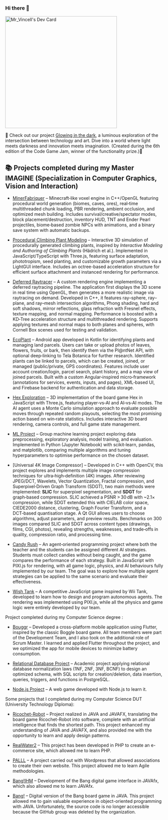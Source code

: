 ### Hi there 👋

<a href="https://app.daily.dev/mrvincell"><img src="https://api.daily.dev/devcards/v2/0AIBUfx28MljkXLQsqnje.png?r=ojs&type=default" width="356" alt="Mr_Vincell's Dev Card"/></a>

🌟 Check out our project [Glowing in the dark](https://rakowskimaelis.itch.io/glowing-in-the-dark), a luminous exploration of the intersection between technology and art. Dive into a world where light meets darkness and innovation meets imagination. (Created during the 6th edition of the Code Game Jam, winner of the functionality prize.)🌟

## 📚 Projects completed during my Master IMAGINE (Specialization in Computer Graphics, Vision and Interaction)

- [MinerFabriquer](https://github.com/Kuuro-neko/MinerFabriquer) – Minecraft‑like voxel engine in C++/OpenGL featuring procedural world generation (biomes, caves, ores), real‑time multithreaded chunk loading, PBR rendering, ambient occlusion, and optimized mesh building. Includes survival/creative/spectator modes, block placement/destruction, inventory HUD, TNT and Ender Pearl projectiles, biome‑based zombie NPCs with animations, and a binary save system with automatic backups.

- [Procedural Climbing Plant Modeling](https://github.com/Akkuun/TER-Procedural-Climbing-Plant-Modeling) – Interactive 3D simulation of procedurally generated climbing plants, inspired by *Interactive Modeling and Authoring of Climbing Plants* (Hädrich et al.). Implemented in JavaScript/TypeScript with Three.js, featuring surface adaptation, phototropism, seed planting, and customizable growth parameters via a LightGUI interface. Includes an octree-based acceleration structure for efficient surface attachment and instanced rendering for performance.

- [Deferred Raytracer](https://github.com/vincent-bernardon/HAI719I-Raytracer) – A custom rendering engine implementing a deferred raytracing pipeline. The application first displays the 3D scene in real time using OpenGL, then generates a more realistic image via raytracing on demand. Developed in C++, it features ray–sphere, ray–plane, and ray–mesh intersection algorithms, Phong shading, hard and soft shadows, mirror reflections, glass refraction with Fresnel effects, texture mapping, and normal mapping. Performance is boosted with a KD‑Tree acceleration structure and multithreaded rendering. Supports applying textures and normal maps to both planes and spheres, with Cornell Box scenes used for testing and validation.

- [EcoPlant](https://github.com/DrHurel/EcoPlant) – Android app developed in Kotlin for identifying plants and managing land parcels. Users can take or upload photos of leaves, flowers, fruits, or bark, then identify them via the Pl@ntNet API, with optional deep‑linking to Tela Botanica for further research. Identified plants can be linked to parcels, which can be created, joined, or managed (public/private, GPS coordinates). Features include user account creation/login, parcel search, plant history, and a map view of joined parcels. Built with a custom Angular‑inspired micro‑framework (annotations for services, events, inputs, and pages), XML‑based UI, and Firebase backend for authentication and data storage.

- [Hex Exploration](https://github.com/Kuuro-neko/Hex-exploration) – 3D implementation of the board game Hex in JavaScript with Three.js, featuring player‑vs‑AI and AI‑vs‑AI modes. The AI agent uses a Monte Carlo simulation approach to evaluate possible moves through repeated random playouts, selecting the most promising action based on win‑rate statistics. Includes interactive 3D board rendering, camera controls, and full game state management.

- [ML Project](https://github.com/vincent-bernardon/M1_IMAGINE_ML_Project) – Group machine learning project exploring data preprocessing, exploratory analysis, model training, and evaluation. Implemented in Python (Jupyter Notebook) with scikit‑learn, pandas, and matplotlib, comparing multiple algorithms and tuning hyperparameters to optimise performance on the chosen dataset.

- [Universal 4K Image Compressor] – Developed in C++ with OpenCV, this project explores and implements multiple image compression techniques for ultra‑high‑definition (4K) images. After reviewing JPEG/DCT, Wavelets, Vector Quantization, Fractal compression, and Superpixel‑Driven Graph Transform (SDGT), two main methods were implemented: **SLIC** for superpixel segmentation, and **SDGT** for graph‑based compression. SLIC achieved a PSNR > 30 dB with ~2.1× compression, while SDGT extended this with CIELAB color space, CIEDE2000 distance, clustering, Graph Fourier Transform, and a DCT‑based quantisation stage. A Qt GUI allows users to choose algorithms, adjust parameters, and preview results. Benchmarks on 300 images compared SLIC and SDGT across content types (drawings, films, CGI, photos), revealing strengths, weaknesses, and trade‑offs in quality, compression ratio, and processing time.


- [Candy Rush](https://github.com/Akkuun/POA-SMA-TeacherProject) – An agent‑oriented programming project where both the teacher and the students can be assigned different AI strategies. Students must collect candies without being caught, and the game compares the performance of each strategy. Built in JavaScript with PIXI.js for rendering, with all game logic, physics, and AI behaviours fully implemented by our team. The goal was to explore how multiple agent strategies can be applied to the same scenario and evaluate their effectiveness.
  
- [Wish Tank](https://github.com/Akkuun/POA-SMA-Tank-Project) – A competitive JavaScript game inspired by Wii Tank, developed to learn how to design and program autonomous agents. The rendering was implemented using PIXI.js, while all the physics and game logic were entirely developed by our team.


  
Project completed during my Computer Science degree : 
- [Bouggr](https://github.com/Akkuun/TER_L3_2023_Boggle_Mobile) – Developed a cross-platform mobile application using Flutter, inspired by the classic Boggle board game. All team members were part of the Development Team, and I also took on the additional role of Scrum Master. I learned and applied Flutter throughout the project, and we optimized the app for mobile devices to minimize battery consumption.
  
- [Relational Database Project](https://github.com/DrHurel/projetBDD) – Academic project applying relational database normalization laws (1NF, 2NF, 3NF, BCNF) to design an optimized schema, with SQL scripts for creation/deletion, data insertion, queries, triggers, and functions in PostgreSQL.
  
- [Node.js Project](https://github.com/vincent-bernardon/projet_web) – A web game developed with Node.js to learn it.
  
  
Some projects that I completed during my Computer Science DUT (University Technology Diploma):
- [Ricochet-Robot](https://github.com/vincent-bernardon/Ricochet-Robot) – Project realized in JAVA and JAVAFX, translating the board game Ricochet-Robot into software, complete with an artificial intelligence that finds the shortest path. This project enhanced my understanding of JAVA and JAVAFX, and also provided me with the opportunity to learn and apply design patterns.
  
- [RealWater2](https://github.com/vincent-bernardon/RealWater2) – This project has been developed in PHP to create an e-commerce site, which allowed me to learn PHP.
  
- [PALLL](https://webinfo.iutmontp.univ-montp2.fr/~lemeyeurr/wordpress/) – A project carried out with Wordpress that allowed associations to create their own website. This project allowed me to learn Agile methodologies.
  
- [Bang!IHM](https://github.com/IUTInfoMontp-M2105/projetihm-BernardonBravoBurnichonGregoire) – Development of the Bang digital game interface in JAVAfx, which also allowed me to learn JAVAfx.
  
- [Bang!](https://github.com/IUTInfoMontp-M2103/projetbang-bernardonburnichonbravogregoire) – Digital version of the Bang board game in JAVA. This project allowed me to gain valuable experience in object-oriented programming with JAVA. Unfortunately, the source code is no longer accessible because the GitHub group was deleted by the organization.

<!--
**vincent-bernardon/vincent-bernardon** is a ✨ _special_ ✨ repository because its `README.md` (this file) appears on your GitHub profile.

Here are some ideas to get you started:

- 🔭 I’m currently working on ...
- 🌱 I’m currently learning ...
- 👯 I’m looking to collaborate on ...
- 🤔 I’m looking for help with ...
- 💬 Ask me about ...
- 📫 How to reach me: ...
- 😄 Pronouns: ...
- ⚡ Fun fact: ...
-->
